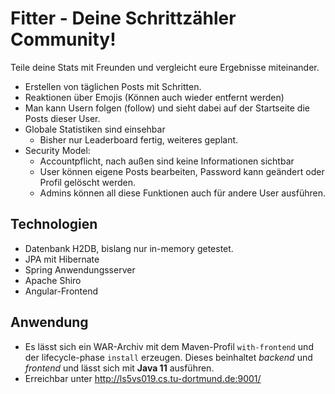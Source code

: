 # Fitter - Deine Schrittzähler Community!

Teile deine Stats mit Freunden und vergleicht eure Ergebnisse miteinander.

- Erstellen von täglichen Posts mit Schritten.
- Reaktionen über Emojis (Können auch wieder entfernt werden)
- Man kann Usern folgen (follow) und sieht dabei auf der Startseite die Posts dieser User.
- Globale Statistiken sind einsehbar
  - Bisher nur Leaderboard fertig, weiteres geplant.
- Security Model:
  - Accountpflicht, nach außen sind keine Informationen sichtbar
  - User können eigene Posts bearbeiten, Password kann geändert oder Profil gelöscht werden.
  - Admins können all diese Funktionen auch für andere User ausführen.

## Technologien

- Datenbank H2DB, bislang nur in-memory getestet.
- JPA mit Hibernate
- Spring Anwendungsserver
- Apache Shiro
- Angular-Frontend

## Anwendung

- Es lässt sich ein WAR-Archiv mit dem Maven-Profil ``with-frontend`` und der lifecycle-phase `install` erzeugen. Dieses beinhaltet _backend_ und _frontend_ und lässt sich mit **Java 11** ausführen.
- Erreichbar unter http://ls5vs019.cs.tu-dortmund.de:9001/